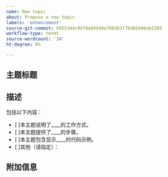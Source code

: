 ```yaml
---
name: New topic
about: Propose a new topic
labels: 'enhancement'
source-git-commit: b955344c95f8e04540e786963f76d65d46eb2389
workflow-type: tm+mt
source-wordcount: '34'
ht-degree: 8%

---
```



## 主题标题

## 描述

<!-- (REQUIRED) Describe the new content. Provide as much detail and as many resources as you can. -->

包括以下内容：

- [ ]本主题说明了____的工作方式。
- [ ]本主题提供了____的步骤。
- [ ]本主题包含显示____的代码示例。
- [ ]其他（请指定）：

## 附加信息

<!-- Thank you for taking the time to report the issue. -->
